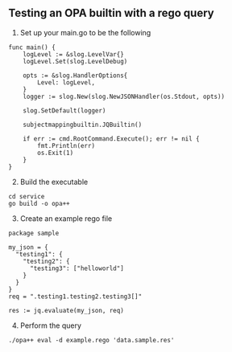 ## Testing an OPA builtin with a rego query

1. Set up your main.go to be the following
```
func main() {
	logLevel := &slog.LevelVar{}
	logLevel.Set(slog.LevelDebug)

	opts := &slog.HandlerOptions{
		Level: logLevel,
	}
	logger := slog.New(slog.NewJSONHandler(os.Stdout, opts))

	slog.SetDefault(logger)

	subjectmappingbuiltin.JQBuiltin()

	if err := cmd.RootCommand.Execute(); err != nil {
		fmt.Println(err)
		os.Exit(1)
	}
}
```

2. Build the executable
```
cd service
go build -o opa++
```

3. Create an example rego file
```
package sample

my_json = {
  "testing1": {
    "testing2": {
      "testing3": ["helloworld"]
    }
  }
}
req = ".testing1.testing2.testing3[]"

res := jq.evaluate(my_json, req)
```

4. Perform the query
```
./opa++ eval -d example.rego 'data.sample.res'
```

